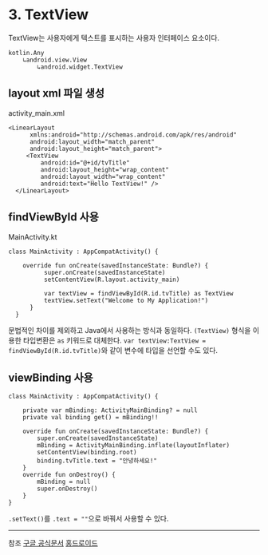 # 3. TextView

TextView는 사용자에게 텍스트를 표시하는 사용자 인터페이스 요소이다.

```
kotlin.Any
    ↳android.view.View
        ↳android.widget.TextView
```

## layout xml 파일 생성

activity_main.xml

```
<LinearLayout
      xmlns:android="http://schemas.android.com/apk/res/android"
      android:layout_width="match_parent"
      android:layout_height="match_parent">
     <TextView
         android:id="@+id/tvTitle"
         android:layout_height="wrap_content"
         android:layout_width="wrap_content"
         android:text="Hello TextView!" />
  </LinearLayout>
```

## findViewById 사용

MainActivity.kt

```
class MainActivity : AppCompatActivity() {

    override fun onCreate(savedInstanceState: Bundle?) {
          super.onCreate(savedInstanceState)
          setContentView(R.layout.activity_main)

          var textView = findViewById(R.id.tvTitle) as TextView
          textView.setText("Welcome to My Application!")
      }
  }

```

문법적인 차이를 제외하고 Java에서 사용하는 방식과 동일하다.
`(TextView)` 형식을 이용한 타입변환은 `as` 키워드로 대체한다.
`var textView:TextView = findViewById(R.id.tvTitle)`와 같이 변수에 타입을 선언할 수도 있다.

## viewBinding 사용

```
class MainActivity : AppCompatActivity() {

    private var mBinding: ActivityMainBinding? = null
    private val binding get() = mBinding!!

    override fun onCreate(savedInstanceState: Bundle?) {
        super.onCreate(savedInstanceState)
        mBinding = ActivityMainBinding.inflate(layoutInflater)
        setContentView(binding.root)
        binding.tvTitle.text = "안녕하세요!"
    }
    override fun onDestroy() {
        mBinding = null
        super.onDestroy()
    }
}

```

`.setText()`를 `.text = ""`으로 바꿔서 사용할 수 있다.

---

참조
[구글 공식문서](https://developer.android.com/reference/kotlin/android/widget/TextView)
[홍드로이드](https://www.youtube.com/watch?v=IaXhn_I_ziY&list=PLC51MBz7PMywN2GJ53aF0UO5fnHGjW35a&index=1)
